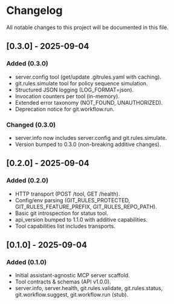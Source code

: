 # Changelog

All notable changes to this project will be documented in this file.

## [0.3.0] - 2025-09-04

### Added (0.3.0)

- server.config tool (get/update .gitrules.yaml with caching).
- git.rules.simulate tool for policy sequence simulation.
- Structured JSON logging (LOG_FORMAT=json).
- Invocation counters per tool (in-memory).
- Extended error taxonomy (NOT_FOUND, UNAUTHORIZED).
- Deprecation notice for git.workflow.run.

### Changed (0.3.0)

- server.info now includes server.config and git.rules.simulate.
- Version bumped to 0.3.0 (non-breaking additive changes).

## [0.2.0] - 2025-09-04

### Added (0.2.0)

- HTTP transport (POST /tool, GET /health).
- Config/env parsing (GIT_RULES_PROTECTED, GIT_RULES_FEATURE_PREFIX, GIT_RULES_REPO_PATH).
- Basic git introspection for status tool.
- api_version bumped to 1.1.0 with additive capabilities.
- Tool capabilities list includes transports.

## [0.1.0] - 2025-09-04

### Added (0.1.0)

- Initial assistant-agnostic MCP server scaffold.
- Tool contracts & schemas (API v1.0.0).
- server.info, server.health, git.rules.validate, git.rules.status,
  git.workflow.suggest, git.workflow.run (stub).
